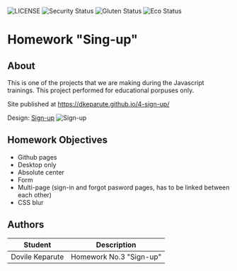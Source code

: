 ![LICENSE](https://img.shields.io/badge/license-MIT-blue.svg?style=flat-square)
![Security Status](https://img.shields.io/security-headers?label=Security&url=https%3A%2F%2Fgithub.com&style=flat-square)
![Gluten Status](https://img.shields.io/badge/Gluten-Free-green.svg)
![Eco Status](https://img.shields.io/badge/ECO-Friendly-green.svg)

# Homework "Sing-up"
## About

This is one of the projects that we are making during the Javascript trainings. 
 This project performed for educational porpuses only.

Site published at https://dkeparute.github.io/4-sign-up/

Design: [Sign-up](https://cdn.discordapp.com/attachments/648536139677958156/648860801997996052/day1dr.png)
![Sign-up](https://cdn.discordapp.com/attachments/648536139677958156/648860801997996052/day1dr.png)


## Homework Objectives

- Github pages
- Desktop only
- Absolute center
- Form
- Multi-page (sign-in and forgot pasword pages, has to be linked between each other)
- CSS blur


## Authors
Student | Description
------- | -----------
Dovile Keparute | Homework No.3 "Sign-up"